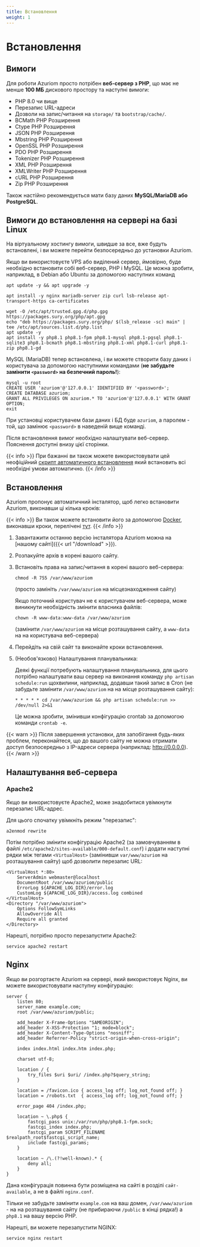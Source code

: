 ```yaml
---
title: Встановлення
weight: 1
---
```


# Встановлення

## Вимоги

Для роботи Azuriom просто потрібен **веб-сервер з PHP**, що має не менше **100 МБ**
дискового простору та наступні вимоги:

- PHP 8.0 чи вище
- Перезапис URL-адреси
- Дозволи на запис/читання на `storage/` та `bootstrap/cache/`.
- BCMath PHP Розширення
- Ctype PHP Розширення
- JSON PHP Розширення
- Mbstring PHP Розширення
- OpenSSL PHP Розширення
- PDO PHP Розширення
- Tokenizer PHP Розширення
- XML PHP Розширення
- XMLWriter PHP Розширення
- cURL PHP Розширення
- Zip PHP Розширення

Також настійно рекомендується мати базу даних **MySQL/MariaDB або PostgreSQL**.

## Вимоги до встановлення на сервері на базі Linux

На віртуальному хостингу вимоги, швидше за все, вже будуть встановлені,
і ви можете перейти безпосередньо до установки Azuriom.

Якщо ви використовуєте VPS або виділений сервер, ймовірно, буде необхідно встановити собі веб-сервер, PHP і MySQL.
Це можна зробити, наприклад, в Debian або Ubuntu за допомогою наступних команд

```
apt update -y && apt upgrade -y

apt install -y nginx mariadb-server zip curl lsb-release apt-transport-https ca-certificates

wget -O /etc/apt/trusted.gpg.d/php.gpg https://packages.sury.org/php/apt.gpg
echo "deb https://packages.sury.org/php/ $(lsb_release -sc) main" | tee /etc/apt/sources.list.d/php.list
apt update -y
apt install -y php8.1 php8.1-fpm php8.1-mysql php8.1-pgsql php8.1-sqlite3 php8.1-bcmath php8.1-mbstring php8.1-xml php8.1-curl php8.1-zip php8.1-gd
```

MySQL (MariaDB) тепер встановлена, і ви можете створити базу даних і користувача за допомогою
наступними командами (**не забудьте замінити `<password>` на безпечний пароль!**):
```
mysql -u root
CREATE USER 'azuriom'@'127.0.0.1' IDENTIFIED BY '<password>';
CREATE DATABASE azuriom;
GRANT ALL PRIVILEGES ON azuriom.* TO 'azuriom'@'127.0.0.1' WITH GRANT OPTION;
exit
```

При установці користувачем бази даних і БД буде `azuriom`, а паролем - той, що замінює `<password>`
в наведеній вище команді.

Після встановлення вимог необхідно налаштувати веб-сервер. Пояснення доступні внизу цієї
сторінки.

{{< info >}}
При бажанні ви також можете використовувати цей неофіційний
[скрипт автоматичного встановлення](https://github.com/AzuriomCommunity/Script-AutoInstall)
який встановить всі необхідні умови автоматично.
{{< /info >}}

## Встановлення

Azuriom пропонує автоматичний інсталятор, щоб легко встановити Azuriom, виконавши ці кілька кроків:

{{< info >}}
Ви також можете встановити його за допомогою [Docker](https://www.docker.com/), виконавши кроки, перелічені [тут](https://github.com/Azuriom/Azuriom/blob/master/docker/INSTALL.md).
{{< /info >}}

1. Завантажити останню версію інсталятора Azuriom можна на [нашому сайті]({{< url "/download" >}}).

1. Розпакуйте архів в корені вашого сайту.

1. Встановіть права на запис/читання в корені вашого веб-сервера:
   ```
   chmod -R 755 /var/www/azuriom
   ```
   (просто замініть `/var/www/azuriom` на місцезнаходження сайту)

   Якщо поточний користувач не є користувачем веб-сервера, може виникнути необхідність змінити власника файлів:
    ```
    chown -R www-data:www-data /var/www/azuriom
    ```
   (замінити `/var/www/azuriom` на місце розташування сайту, а `www-data` на
   на користувача веб-сервера)

1. Перейдіть на свій сайт та виконайте кроки встановлення.

1. (Необов'язково) Налаштування планувальника:

   Деякі функції потребують налаштування планувальника, для цього потрібно налаштувати ваш сервер на виконання
   команду `php artisan schedule:run` щохвилини, наприклад, додавши такий запис в Cron (не забудьте
   замінити `/var/www/azuriom` на
   на місце розташування сайту):
   ```
   * * * * * cd /var/www/azuriom && php artisan schedule:run >> /dev/null 2>&1
   ```
   Це можна зробити, змінивши конфігурацію crontab за допомогою команди `crontab -e`.

{{< warn >}}
Після завершення установки, для запобігання будь-яких проблем, переконайтеся, що до вашого сайту
не можна отримати доступ безпосередньо з IP-адреси сервера (наприклад: http://0.0.0.0).
{{< /warn >}}

## Налаштування веб-сервера

### Apache2

Якщо ви використовуєте Apache2, може знадобитися увімкнути перезапис URL-адрес.

Для цього спочатку увімкніть режим "перезапис":

```
a2enmod rewrite
```

Потім потрібно змінити конфігурацію Apache2 (за замовчуванням в файлі `/etc/apache2/sites-available/000-default.conf`)
і додати наступні рядки між тегами `<VirtualHost>` (замінивши `var/www/azuriom` на розташування сайту)
щоб дозволити перезапис URL:

```
<VirtualHost *:80>
	ServerAdmin webmaster@localhost
	DocumentRoot /var/www/azuriom/public
	ErrorLog ${APACHE_LOG_DIR}/error.log
	CustomLog ${APACHE_LOG_DIR}/access.log combined
</VirtualHost>
<Directory "/var/www/azuriom">
    Options FollowSymLinks
    AllowOverride All
    Require all granted
</Directory>
```

Нарешті, потрібно просто перезапустити Apache2:

```
service apache2 restart
```

## Nginx

Якщо ви розгортаєте Azuriom на сервері, який використовує Nginx, ви можете використовувати наступну конфігурацію:

```
server {
    listen 80;
    server_name example.com;
    root /var/www/azuriom/public;

    add_header X-Frame-Options "SAMEORIGIN";
    add_header X-XSS-Protection "1; mode=block";
    add_header X-Content-Type-Options "nosniff";
    add_header Referrer-Policy "strict-origin-when-cross-origin";

    index index.html index.htm index.php;

    charset utf-8;

    location / {
        try_files $uri $uri/ /index.php?$query_string;
    }

    location = /favicon.ico { access_log off; log_not_found off; }
    location = /robots.txt  { access_log off; log_not_found off; }

    error_page 404 /index.php;

    location ~ \.php$ {
        fastcgi_pass unix:/var/run/php/php8.1-fpm.sock;
        fastcgi_index index.php;
        fastcgi_param SCRIPT_FILENAME $realpath_root$fastcgi_script_name;
        include fastcgi_params;
    }

    location ~ /\.(?!well-known).* {
        deny all;
    }
}
```

Дана конфігурація повинна бути розміщена на сайті в розділі `сайт-available`, а не в файлі
`nginx.conf`.

Тільки не забудьте замінити `example.com` на ваш домен, `/var/www/azuriom` - на
на розташування сайту (не прибираючи `/public` в кінці рядка!)
а `php8.1` на вашу версію PHP.

Нарешті, ви можете перезапустити NGINX:

```
service nginx restart
```
